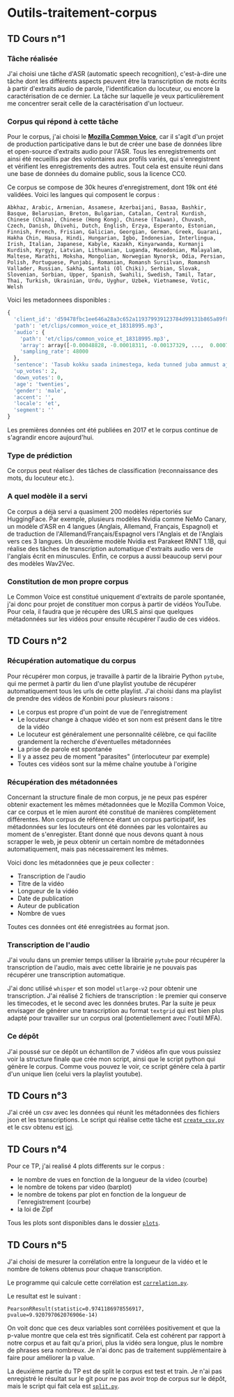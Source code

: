 # Outils-traitement-corpus

## TD Cours n°1

### Tâche réalisée

J'ai choisi une tâche d'ASR (automatic speech recognition), c'est-à-dire une tâche dont les différents aspects peuvent être la transcription de mots écrits à partir d'extraits audio de parole, l'identification du locuteur, ou encore la caractérisation de ce dernier. La tâche sur laquelle je veux particulièrement me concentrer serait celle de la caractérisation d'un loctueur.

### Corpus qui répond à cette tâche

Pour le corpus, j'ai choisi le [**Mozilla Common Voice**](https://commonvoice.mozilla.org/fr), car il s'agit d'un projet de production participative dans le but de créer une base de données libre et open-source d'extraits audio pour l'ASR. Tous les enregistrements ont ainsi été recueillis par des volontaires aux profils variés, qui s'enregistrent et vérifient les enregistrements des autres. Tout cela est ensuite réuni dans une base de données du domaine public, sous la licence CC0.

Ce corpus se compose de 30k heures d'enregistrement, dont 19k ont été validées. 
Voici les langues qui composent le corpus :
```
Abkhaz, Arabic, Armenian, Assamese, Azerbaijani, Basaa, Bashkir, Basque, Belarusian, Breton, Bulgarian, Catalan, Central Kurdish, Chinese (China), Chinese (Hong Kong), Chinese (Taiwan), Chuvash, Czech, Danish, Dhivehi, Dutch, English, Erzya, Esperanto, Estonian, Finnish, French, Frisian, Galician, Georgian, German, Greek, Guarani, Hakha Chin, Hausa, Hindi, Hungarian, Igbo, Indonesian, Interlingua, Irish, Italian, Japanese, Kabyle, Kazakh, Kinyarwanda, Kurmanji Kurdish, Kyrgyz, Latvian, Lithuanian, Luganda, Macedonian, Malayalam, Maltese, Marathi, Moksha, Mongolian, Norwegian Nynorsk, Odia, Persian, Polish, Portuguese, Punjabi, Romanian, Romansh Sursilvan, Romansh Vallader, Russian, Sakha, Santali (Ol Chiki), Serbian, Slovak, Slovenian, Sorbian, Upper, Spanish, Swahili, Swedish, Tamil, Tatar, Thai, Turkish, Ukrainian, Urdu, Uyghur, Uzbek, Vietnamese, Votic, Welsh
```

Voici les metadonnees disponibles :
```py
{
  'client_id': 'd59478fbc1ee646a28a3c652a119379939123784d99131b865a89f8b21c81f69276c48bd574b81267d9d1a77b83b43e6d475a6cfc79c232ddbca946ae9c7afc5', 
  'path': 'et/clips/common_voice_et_18318995.mp3', 
  'audio': {
    'path': 'et/clips/common_voice_et_18318995.mp3', 
    'array': array([-0.00048828, -0.00018311, -0.00137329, ...,  0.00079346, 0.00091553,  0.00085449], dtype=float32), 
    'sampling_rate': 48000
  }, 
  'sentence': 'Tasub kokku saada inimestega, keda tunned juba ammust ajast saati.', 
  'up_votes': 2, 
  'down_votes': 0, 
  'age': 'twenties', 
  'gender': 'male', 
  'accent': '', 
  'locale': 'et', 
  'segment': ''
}
```

Les premières données ont été publiées en 2017 et le corpus continue de s'agrandir encore aujourd'hui.

### Type de prédiction

Ce corpus peut réaliser des tâches de classification (reconnaissance des mots, du locuteur etc.).

### A quel modèle il a servi

Ce corpus a déjà servi a quasiment 200 modèles répertoriés sur HuggingFace. Par exemple, plusieurs modèles Nvidia comme NeMo Canary, un modèle d'ASR en 4 langues (Anglais, Allemand, Français, Espagnol) et de traduction de l'Allemand/Français/Espagnol vers l'Anglais et de l'Anglais vers ces 3 langues. Un deuxième modèle Nvidia est Parakeet RNNT 1.1B, qui réalise des tâches de transcription automatique d'extraits audio vers de l'anglais écrit en minuscules.
Enfin, ce corpus a aussi beaucoup servi pour des modèles Wav2Vec.

### Constitution de mon propre corpus

Le Common Voice est constitué uniquement d'extraits de parole spontanée, j'ai donc pour projet de constituer mon corpus à partir de vidéos YouTube. Pour cela, il faudra que je récupère des URLS ainsi que quelques métadonnées sur les vidéos pour ensuite récupérer l'audio de ces vidéos. 

## TD Cours n°2

### Récupération automatique du corpus

Pour récupérer mon corpus, je travaille à partir de la librairie Python `pytube`, qui me permet à partir du lien d'une playlist youtube de récupérer automatiquement tous les urls de cette playlist.
J'ai choisi dans ma playlist de prendre des vidéos de Konbini pour plusieurs raisons :
- Le corpus est propre d'un point de vue de l'enregistrement
- Le locuteur change à chaque vidéo et son nom est présent dans le titre de la vidéo
- Le locuteur est généralement une personnalité célèbre, ce qui facilite grandement la recherche d'éventuelles métadonnées
- La prise de parole est spontanée
- Il y a assez peu de moment "parasites" (interlocuteur par exemple)
- Toutes ces vidéos sont sur la même chaîne youtube à l'origine

### Récupération des métadonnées

Concernant la structure finale de mon corpus, je ne peux pas espérer obtenir exactement les mêmes métadonnées que le Mozilla Common Voice, car ce corpus et le mien auront été constitué de manières complètement différentes. Mon corpus de référence étant un corpus participatif, les métadonnées sur les locuteurs ont été données par les volontaires au moment de s'enregister. Etant donné que nous devons quant à nous scrapper le web, je peux obtenir un certain nombre de métadonnées automatiquement, mais pas nécessairement les mêmes.

Voici donc les métadonnées que je peux collecter :
- Transcription de l'audio
- Titre de la vidéo
- Longueur de la vidéo
- Date de publication
- Auteur de publication
- Nombre de vues

Toutes ces données ont été enregistrées au format json.

### Transcription de l'audio

J'ai voulu dans un premier temps utiliser la librairie `pytube` pour récupérer la transcription de l'audio, mais avec cette librairie je ne pouvais pas récupérer une transcription automatique.

J'ai donc utilisé `whisper` et son model `utlarge-v2` pour obtenir une transcription. J'ai réalisé 2 fichiers de transcription : le premier qui conserve les timecodes, et le second avec les données brutes. Par la suite je peux envisager de générer une transcription au format `textgrid` qui est bien plus adapté pour travailler sur un corpus oral (potentiellement avec l'outil MFA).

### Ce dépôt

J'ai poussé sur ce dépôt un échantillon de 7 vidéos afin que vous puissiez voir la structure finale que crée mon script, ainsi que le script python qui génère le corpus. Comme vous pouvez le voir, ce script génère cela à partir d'un unique lien (celui vers la playlist youtube).

## TD Cours n°3

J'ai créé un csv avec les données qui réunit les métadonnées des fichiers json et les transcriptions. Le script qui réalise cette tâche est [`create_csv.py`](src/create_csv.py) et le csv obtenu est [ici](data/data.csv).

## TD Cours n°4

Pour ce TP, j'ai realisé 4 plots differents sur le corpus :
- le nombre de vues en fonction de la longueur de la video (courbe)
- le nombre de tokens par video (barplot)
- le nombre de tokens par plot en fonction de la longueur de l'enregistrement (courbe)
- la loi de Zipf


Tous les plots sont disponibles dans le dossier [`plots`](plots).

## TD Cours n°5

J'ai choisi de mesurer la corrélation entre la longueur de la vidéo et le nombre de tokens obtenus pour chaque transcription.

Le programme qui calcule cette corrélation est [`correlation.py`](src/correlation.py).

Le resultat est le suivant : 
```
PearsonRResult(statistic=0.9741186978556917, pvalue=9.920797062076906e-14)
```
On voit donc que ces deux variables sont corrélées positivement et que la p-value montre que cela est très significatif. Cela est cohérent par rapport à notre corpus et au fait qu'a priori, plus la vidéo sera longue, plus le nombre de phrases sera nombreux. Je n'ai donc pas de traitement supplémentaire à faire pour améliorer la p value.

La deuxième partie du TP est de split le corpus est test et train. Je n'ai pas enregistré le résultat sur le git pour ne pas avoir trop de corpus sur le dépôt, mais le script qui fait cela est [`split.py`](src/split.py).


